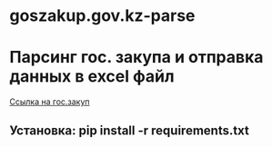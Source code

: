 # goszakup.gov.kz-parse
<h1 text-align=center color=red>Парсинг гос. закупа и отправка данных в excel файл</h1>
<a href="goszakup.gov.kz">Ссылка на гос.закуп</a>


## Установка: pip install -r requirements.txt
